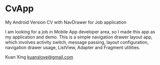 CvApp
=====

My Android Version CV with NavDrawer for Job application

I am looking for a job in Mobile App developer area, so I made this app as my application and demo. This is a simple navigation drawer layout app, which involves activity switch, message passing, layout configuration, navigation drawer usage, ListView, Adapter and Fragment utilities.


Kuan Xing
kuanslove@gmail.com

